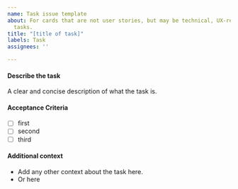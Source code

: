 ```yaml
---
name: Task issue template
about: For cards that are not user stories, but may be technical, UX-related, or other
  tasks.
title: "[title of task]"
labels: Task
assignees: ''

---
```


#### Describe the task

A clear and concise description of what the task is.

#### Acceptance Criteria

- [ ] first
- [ ] second
- [ ] third

#### Additional context

- Add any other context about the task here.
- Or here
